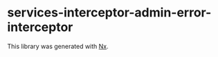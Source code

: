 # services-interceptor-admin-error-interceptor

This library was generated with [Nx](https://nx.dev).
